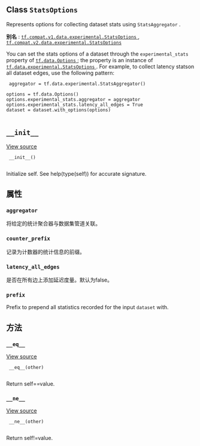 

## Class  `StatsOptions` 
Represents options for collecting dataset stats using  `StatsAggregator` .

**别名** : [ `tf.compat.v1.data.experimental.StatsOptions` ](/api_docs/python/tf/data/experimental/StatsOptions), [ `tf.compat.v2.data.experimental.StatsOptions` ](/api_docs/python/tf/data/experimental/StatsOptions)

You can set the stats options of a dataset through the  `experimental_stats` property of [ `tf.data.Options` ](https://tensorflow.google.cn/api_docs/python/tf/data/Options); the property is an instance of[ `tf.data.experimental.StatsOptions` ](https://tensorflow.google.cn/api_docs/python/tf/data/experimental/StatsOptions). For example, to collect latency statson all dataset edges, use the following pattern:

```
 aggregator = tf.data.experimental.StatsAggregator()

options = tf.data.Options()
options.experimental_stats.aggregator = aggregator
options.experimental_stats.latency_all_edges = True
dataset = dataset.with_options(options)
 
```

##  `__init__` 
[View source](https://github.com/tensorflow/tensorflow/blob/r2.0/tensorflow/python/data/util/options.py#L33-L35)

```
 __init__()
 
```

Initialize self.  See help(type(self)) for accurate signature.

## 属性


###  `aggregator` 
将给定的统计聚合器与数据集管道关联。

###  `counter_prefix` 
记录为计数器的统计信息的前缀。

###  `latency_all_edges` 
是否在所有边上添加延迟度量。默认为false。

###  `prefix` 
Prefix to prepend all statistics recorded for the input  `dataset`  with.

## 方法


###  `__eq__` 
[View source](https://github.com/tensorflow/tensorflow/blob/r2.0/tensorflow/python/data/util/options.py#L37-L43)

```
 __eq__(other)
 
```

Return self==value.

###  `__ne__` 
[View source](https://github.com/tensorflow/tensorflow/blob/r2.0/tensorflow/python/data/util/options.py#L45-L49)

```
 __ne__(other)
 
```

Return self!=value.

